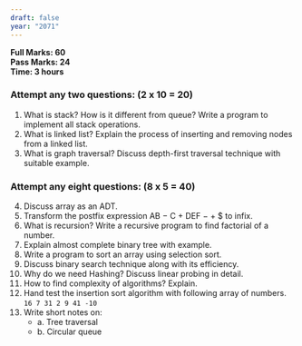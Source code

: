 ```yaml
---
draft: false
year: "2071"
---
```


**Full Marks: 60**\
**Pass Marks: 24**\
**Time: 3 hours**

### Attempt any two questions: (2 x 10 = 20)

1. What is stack? How is it different from queue? Write a program to implement all stack operations.
2. What is linked list? Explain the process of inserting and removing nodes from a linked list.
3. What is graph traversal? Discuss depth-first traversal technique with suitable example.

### Attempt any eight questions: (8 x 5 = 40)

4. Discuss array as an ADT.
5. Transform the postfix expression AB − C + DEF − + $ to infix.
6. What is recursion? Write a recursive program to find factorial of a number.
7. Explain almost complete binary tree with example.
8. Write a program to sort an array using selection sort.
9. Discuss binary search technique along with its efficiency.
10. Why do we need Hashing? Discuss linear probing in detail.
11. How to find complexity of algorithms? Explain.
12. Hand test the insertion sort algorithm with following array of numbers.\
    `16 7 31 2 9 41 -10`
13. Write short notes on:
    - a. Tree traversal
    - b. Circular queue
